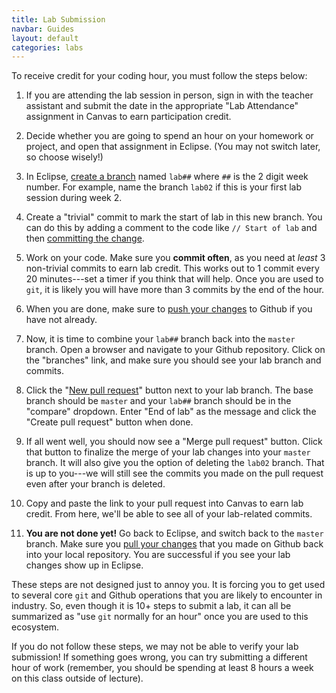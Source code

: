 ```yaml
---
title: Lab Submission
navbar: Guides
layout: default
categories: labs
---
```


To receive credit for your coding hour, you must follow the steps below:

  1. If you are attending the lab session in person, sign in with the teacher assistant and submit the date in the appropriate "Lab Attendance" assignment in Canvas to earn participation credit.

  2. Decide whether you are going to spend an hour on your homework or project, and open that assignment in Eclipse. (You may not switch later, so choose wisely!)

  3. In Eclipse, [create a branch](http://wiki.eclipse.org/EGit/User_Guide#Creating_a_New_Local_Branch) named `lab##` where `##` is the 2 digit week number. For example, name the branch `lab02` if this is your first lab session during week 2.

  4. Create a "trivial" commit to mark the start of lab in this new branch. You can do this by adding a comment to the code like `// Start of lab` and then [committing the change](http://wiki.eclipse.org/EGit/User_Guide#Committing_Changes).

  5. Work on your code. Make sure you **commit often**, as you need at *least* 3 non-trivial commits to earn lab credit. This works out to 1 commit every 20 minutes---set a timer if you think that will help. Once you are used to `git`, it is likely you will have more than 3 commits by the end of the hour.

  6. When you are done, make sure to [push your changes](http://wiki.eclipse.org/EGit/User_Guide#Pushing_to_other_Repositories) to Github if you have not already.

  7. Now, it is time to combine your `lab##` branch back into the `master` branch. Open a browser and navigate to your Github repository. Click on the "branches" link, and make sure you should see your lab branch and commits.

  8. Click the "[New pull request](https://help.github.com/articles/creating-a-pull-request/)" button next to your lab branch. The base branch should be `master` and your `lab##` branch should be in the "compare" dropdown. Enter "End of lab" as the message and click the "Create pull request" button when done.

  9. If all went well, you should now see a "Merge pull request" button. Click that button to finalize the merge of your lab changes into your `master` branch. It will also give you the option of deleting the `lab02` branch. That is up to you---we will still see the commits you made on the pull request even after your branch is deleted.

  10. Copy and paste the link to your pull request into Canvas to earn lab credit. From here, we'll be able to see all of your lab-related commits.

  11. **You are not done yet!** Go back to Eclipse, and switch back to the `master` branch. Make sure you [pull your changes](#) that you made on Github back into your local repository. You are successful if you see your lab changes show up in Eclipse.

These steps are not designed just to annoy you. It is forcing you to get used to several core `git` and Github operations that you are likely to encounter in industry. So, even though it is 10+ steps to submit a lab, it can all be summarized as "use `git` normally for an hour" once you are used to this ecosystem.

If you do not follow these steps, we may not be able to verify your lab submission! If something goes wrong, you can try submitting a different hour of work (remember, you should be spending at least 8 hours a week on this class outside of lecture).
